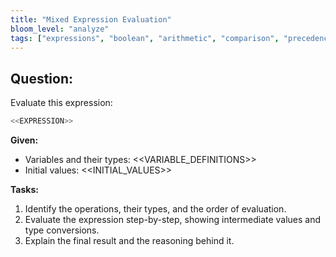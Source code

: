 ```yaml
---
title: "Mixed Expression Evaluation"
bloom_level: "analyze"
tags: ["expressions", "boolean", "arithmetic", "comparison", "precedence"]
---
```


## Question:

Evaluate this expression:

```csharp
<<EXPRESSION>>
```

**Given:**

*   Variables and their types:
    <<VARIABLE_DEFINITIONS>>
*   Initial values:
    <<INITIAL_VALUES>>

**Tasks:**

1. Identify the operations, their types, and the order of evaluation.
2. Evaluate the expression step-by-step, showing intermediate values and type conversions.
3. Explain the final result and the reasoning behind it. 